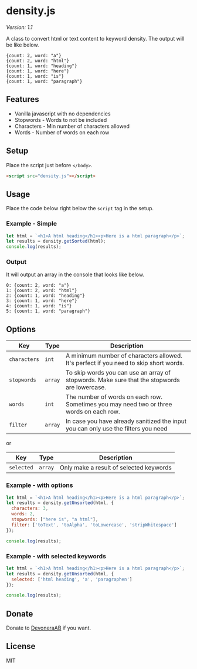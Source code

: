 # density.js

*Version: 1.1*

A class to convert html or text content to keyword density. The output will be like below.

```text
{count: 2, word: "a"}
{count: 2, word: "html"}
{count: 1, word: "heading"}
{count: 1, word: "here"}
{count: 1, word: "is"}
{count: 1, word: "paragraph"}
```

## Features

- Vanilla javascript with no dependencies
- Stopwords - Words to not be included
- Characters - Min number of characters allowed
- Words - Number of words on each row

## Setup

Place the script just before `</body>`.

```html
<script src="density.js"></script>
```

## Usage

Place the code below right below the `script` tag in the setup.

### Example - Simple

```js
let html = `<h1>A html heading</h1><p>Here is a html paragraph</p>`;
let results = density.getSorted(html);
console.log(results);
```

### Output

It will output an array in the console that looks like below.

```text
0: {count: 2, word: "a"}
1: {count: 2, word: "html"}
2: {count: 1, word: "heading"}
3: {count: 1, word: "here"}
4: {count: 1, word: "is"}
5: {count: 1, word: "paragraph"}
```

## Options

| Key          | Type   | Description |
| ------------ | ------- | ----------- |
| `characters` | `int`   | A minimum number of characters allowed. It's perfect if you need to skip short words. |
| `stopwords`  | `array` | To skip words you can use an array of stopwords. Make sure that the stopwords are lowercase. |
| `words`      | `int`   | The number of words on each row. Sometimes you may need two or three words on each row. |
| `filter`     | `array` | In case you have already sanitized the input you can only use the filters you need |

or

| Key          | Type   | Description |
| ------------ | ------- | ----------- |
| `selected`   | `array` | Only make a result of selected keywords |

### Example - with options

```js
let html = `<h1>A html heading</h1><p>Here is a html paragraph</p>`;
let results = density.getUnsorted(html, {
  characters: 3,
  words: 2,
  stopwords: ["here is", "a html"],
  filter: ['toText', 'toAlpha', 'toLowercase', 'stripWhitespace']
});

console.log(results);
```

### Example - with selected keywords

```js
let html = `<h1>A html heading</h1><p>Here is a html paragraph</p>`;
let results = density.getUnsorted(html, {
  selected: ['html heading', 'a', 'paragraphen']
});

console.log(results);
```

## Donate

Donate to [DevoneraAB](https://www.paypal.me/DevoneraAB) if you want.

## License

MIT